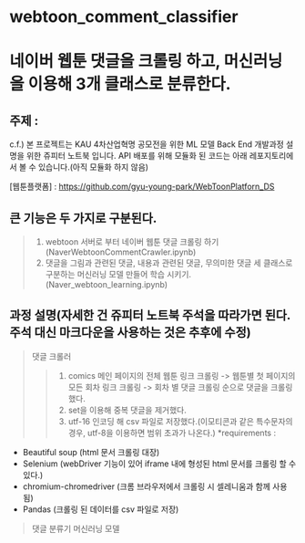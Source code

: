 # webtoon_comment_classifier
네이버 웹툰 댓글을 크롤링 하고, 머신러닝을 이용해 3개 클래스로 분류한다.
=

주제 : 
-
c.f.) 본 프로젝트는 KAU 4차산업혁명 공모전을 위한 ML 모델 Back End 개발과정 설명을 위한 쥬피터 노트북 입니다.
API 배포를 위해 모듈화 된 코드는 아래 레포지토리에서 볼 수 있습니다.(아직 모듈화 하지 않음)

[웹툰플랫폼] : https://github.com/gyu-young-park/WebToonPlatforn_DS

큰 기능은 두 가지로 구분된다.
-
>1. webtoon 서버로 부터 네이버 웹툰 댓글 크롤링 하기(NaverWebtoonCommentCrawler.ipynb)
>2. 댓글을 그림과 관련된 댓글, 내용과 관련된 댓글, 무의미한 댓글 세 클래스로 구분하는 머신러닝 모델 만들어 학습 시키기.(Naver_webtoon_learning.ipynb)

과정 설명(자세한 건 쥬피터 노트북 주석을 따라가면 된다. 주석 대신 마크다운을 사용하는 것은 추후에 수정)
-

>댓글 크롤러
>>1. comics 메인 페이지의 전체 웹툰 링크 크롤링 -> 웹툰별 첫 페이지의 모든 회차 링크 크롤링 -> 회차 별 댓글 크롤링 순으로 댓글을 크롤링 했다.
>>2. set을 이용해 중복 댓글을 제거했다.
>>3. utf-16 인코딩 해 csv 파일로 저장했다.(이모티콘과 같은 특수문자의 경우, utf-8을 이용하면 범위 초과가 나온다.)
*requirements :
  - Beautiful soup (html 문서 크롤링 대장)
  - Selenium (webDriver 기능이 있어 iframe 내에 형성된 html 문서를 크롤링 할 수 있다.)
  - chromium-chromedriver (크롬 브라우저에서 크롤링 시 셀레니움과 함께 사용됨)
  - Pandas (크롤링 된 데이터를 csv 파일로 저장)



>댓글 분류기 머신러닝 모델
